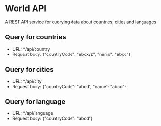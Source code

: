 # World API
A REST API service for querying data about countries, cities and languages

## Query for countries
- URL: */api/country
- Request body: {"countryCode": "abcxyz", "name": "abcd"}

## Query for cities
- URL: */api/city
- Request body: {"countryCode": "abcd", "name": "abcd"}

## Query for language
- URL: */api/language
- Request body: {"countryCode": "abcd"} 
